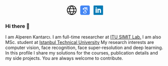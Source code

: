 <p align='center'>
<a href="https://web.itu.edu.tr/kantarcia/"><img height="30" src="https://github.com/Alpkant/Alpkant/blob/master/icons/website.png"></a>&nbsp;&nbsp;
<a href="https://scholar.google.com/citations?user=0ePADzkAAAAJ&hl=en"><img height="30" src="https://github.com/Alpkant/Alpkant/blob/master/icons/scholar.png"></a>&nbsp;&nbsp;
<a href="https://www.linkedin.com/in/alperenkantarci/"><img height="30" src="https://github.com/Alpkant/Alpkant/blob/master/icons/linkedin.png"></a>
</p>

### Hi there 👋

I am Alperen Kantarcı. I am full-time researcher at [ITU SIMIT Lab.](https://simitlab.itu.edu.tr/) I am also MSc. student at [Istanbul Technical University](itu.edu.tr/)
My research interests are computer vision, face recognition, face super-resolution and deep learning. In this profile I share my solutions for the courses, publication details and my side projects. You are always welcome to contribute. 


